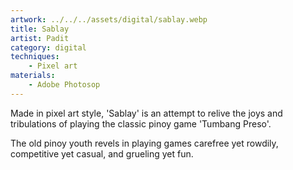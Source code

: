 ```yaml
---
artwork: ../../../assets/digital/sablay.webp
title: Sablay
artist: Padit
category: digital
techniques:
    - Pixel art
materials:
    - Adobe Photosop
---
```


Made in pixel art style, 'Sablay' is an attempt to relive the joys and tribulations of playing the classic pinoy game 'Tumbang Preso'.

The old pinoy youth revels in playing games carefree yet rowdily, competitive yet casual, and grueling yet fun.
